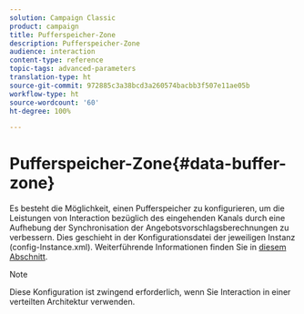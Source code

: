 ```yaml
---
solution: Campaign Classic
product: campaign
title: Pufferspeicher-Zone
description: Pufferspeicher-Zone
audience: interaction
content-type: reference
topic-tags: advanced-parameters
translation-type: ht
source-git-commit: 972885c3a38bcd3a260574bacbb3f507e11ae05b
workflow-type: ht
source-wordcount: '60'
ht-degree: 100%

---
```



# Pufferspeicher-Zone{#data-buffer-zone}

Es besteht die Möglichkeit, einen Pufferspeicher zu konfigurieren, um die Leistungen von Interaction bezüglich des eingehenden Kanals durch eine Aufhebung der Synchronisation der Angebotsvorschlagsberechnungen zu verbessern. Dies geschieht in der Konfigurationsdatei der jeweiligen Instanz (config-Instance.xml). Weiterführende Informationen finden Sie in [diesem Abschnitt](../../installation/using/interaction---data-buffer.md).

>[!NOTE]
>
>Diese Konfiguration ist zwingend erforderlich, wenn Sie Interaction in einer verteilten Architektur verwenden.

